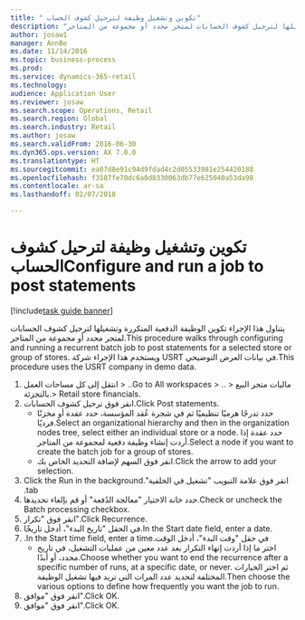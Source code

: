 ```yaml
--- 
title: " تكوين وتشغيل وظيفة لترحيل كشوف الحساب"
description: "يتناول هذا الإجراء تكوين الوظيفة الدفعية المتكررة وتشغيلها لترحيل كشوف الحسابات لمتجر محدد أو مجموعة من المتاجر."
author: josaw1
manager: AnnBe
ms.date: 11/14/2016
ms.topic: business-process
ms.prod: 
ms.service: dynamics-365-retail
ms.technology: 
audience: Application User
ms.reviewer: josaw
ms.search.scope: Operations, Retail
ms.search.region: Global
ms.search.industry: Retail
ms.author: josaw
ms.search.validFrom: 2016-06-30
ms.dyn365.ops.version: AX 7.0.0
ms.translationtype: HT
ms.sourcegitcommit: ea07d8e91c94d9fdad4c2d05533981e254420188
ms.openlocfilehash: f3587fe70dc6a0d8330063db77e625040a53da98
ms.contentlocale: ar-sa
ms.lasthandoff: 02/07/2018

---
```

# <a name="configure-and-run-a-job-to-post-statements"></a><span data-ttu-id="24d8b-103"> تكوين وتشغيل وظيفة لترحيل كشوف الحساب</span><span class="sxs-lookup"><span data-stu-id="24d8b-103">Configure and run a job to post statements</span></span>

[!include[task guide banner](../includes/task-guide-banner.md)]

<span data-ttu-id="24d8b-104">يتناول هذا الإجراء تكوين الوظيفة الدفعية المتكررة وتشغيلها لترحيل كشوف الحسابات لمتجر محدد أو مجموعة من المتاجر.</span><span class="sxs-lookup"><span data-stu-id="24d8b-104">This procedure walks through configuring and running a recurrent batch job to post statements for a selected store or group of stores.</span></span> <span data-ttu-id="24d8b-105">ويستخدم هذا الإجراء شركة USRT في بيانات العرض التوضيحي.</span><span class="sxs-lookup"><span data-stu-id="24d8b-105">This procedure uses the USRT company in demo data.</span></span>

1. <span data-ttu-id="24d8b-106">انتقل إلى كل مساحات العمل > ..</span><span class="sxs-lookup"><span data-stu-id="24d8b-106">Go to All workspaces > ..</span></span> <span data-ttu-id="24d8b-107">> ماليات متجر البيع بالتجزئة.</span><span class="sxs-lookup"><span data-stu-id="24d8b-107">> Retail store financials.</span></span>
2. <span data-ttu-id="24d8b-108">انقر فوق ترحيل كشوف الحسابات.</span><span class="sxs-lookup"><span data-stu-id="24d8b-108">Click Post statements.</span></span>
    * <span data-ttu-id="24d8b-109">حدد تدرجًا هرميًا تنظيميًا ثم في شجرة عُقد المؤسسة‬، حدد عقدة أو مخزنًا فرديًا.</span><span class="sxs-lookup"><span data-stu-id="24d8b-109">Select an organizational hierarchy and then in the organization nodes tree, select either an individual store or a node.</span></span> <span data-ttu-id="24d8b-110">حدد عقدة إذا أردت إنشاء وظيفة دفعية لمجموعة من المتاجر.</span><span class="sxs-lookup"><span data-stu-id="24d8b-110">Select a node if you want to create the batch job for a group of stores.</span></span>  
    * <span data-ttu-id="24d8b-111">انقر فوق السهم لإضافة التحديد الخاص بك.</span><span class="sxs-lookup"><span data-stu-id="24d8b-111">Click the arrow to add your selection.</span></span>  
3. <span data-ttu-id="24d8b-112">انقر فوق علامة التبويب "‏‫تشغيل في الخلفية".</span><span class="sxs-lookup"><span data-stu-id="24d8b-112">Click the Run in the background tab.</span></span>
4. <span data-ttu-id="24d8b-113">حدد خانة الاختيار "معالجة الدُفعة" أو قم بإلغاء تحديدها.</span><span class="sxs-lookup"><span data-stu-id="24d8b-113">Check or uncheck the Batch processing checkbox.</span></span>
5. <span data-ttu-id="24d8b-114">انقر فوق "تكرار".</span><span class="sxs-lookup"><span data-stu-id="24d8b-114">Click Recurrence.</span></span>
6. <span data-ttu-id="24d8b-115">في الحقل "تاريخ البدء"، أدخل تاريخًا.</span><span class="sxs-lookup"><span data-stu-id="24d8b-115">In the Start date field, enter a date.</span></span>
7. <span data-ttu-id="24d8b-116">في حقل "‏‫وقت البدء"، أدخل الوقت.</span><span class="sxs-lookup"><span data-stu-id="24d8b-116">In the Start time field, enter a time.</span></span>
    * <span data-ttu-id="24d8b-117">اختر ما إذا أردت إنهاء التكرار بعد عدد معين من عمليات التشغيل، في تاريخ محدد، أو أبدًا.</span><span class="sxs-lookup"><span data-stu-id="24d8b-117">Choose whether you want to end the recurrence after a specific number of runs, at a specific date, or never.</span></span> <span data-ttu-id="24d8b-118">ثم اختر الخيارات المختلفة لتحديد عدد المرات التي تريد فيها تشغيل الوظيفة.</span><span class="sxs-lookup"><span data-stu-id="24d8b-118">Then choose the various options to define how frequently you want the job to run.</span></span>  
8. <span data-ttu-id="24d8b-119">انقر فوق "موافق".</span><span class="sxs-lookup"><span data-stu-id="24d8b-119">Click OK.</span></span>
9. <span data-ttu-id="24d8b-120">انقر فوق "موافق".</span><span class="sxs-lookup"><span data-stu-id="24d8b-120">Click OK.</span></span>



